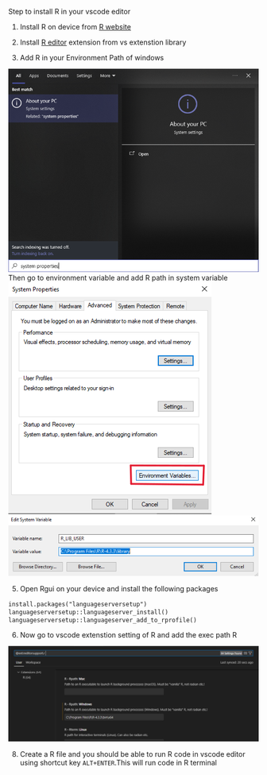Step to install R in your vscode editor 

1) Install R on device from [R website](https://cran.r-project.org/bin/windows/base/R-4.3.3-win.exe)

2) Install [R editor](https://marketplace.visualstudio.com/items?itemName=REditorSupport.r) extension from vs extenstion library

3) Add R in your Environment Path of windows
<img title="How to add Environment Path of R in Windows" alt="Search System Properties" src="https://github.com/GamingVj/first-repo/blob/8bc338dd259e38c57d25695e8652c9baaeeb83e0/Programs/assets/search%20system%20prop.png">
Then go to environment variable and add R path in system variable
<img title="sys prop" alt="System Properties" src="https://github.com/GamingVj/first-repo/blob/8bc338dd259e38c57d25695e8652c9baaeeb83e0/Programs/assets/sys%20prop.png">
<img title="envi path" alt="envi path" src="https://github.com/GamingVj/first-repo/blob/8bc338dd259e38c57d25695e8652c9baaeeb83e0/Programs/assets/envi%20path.png">

5) Open Rgui on your device and install the following packages

```
install.packages("languageserversetup")
languageserversetup::languageserver_install()
languageserversetup::languageserver_add_to_rprofile()
```

6) Now go to vscode extenstion setting of R and add the exec path R
<img title="R path vscode setting" alt="R Path vscode setting" src="https://github.com/GamingVj/first-repo/blob/8bc338dd259e38c57d25695e8652c9baaeeb83e0/Programs/assets/path%20vscode.png">

8) Create a R file and you should be able to run R code in vscode editor using shortcut key ```ALT+ENTER```.This will run code in R terminal
